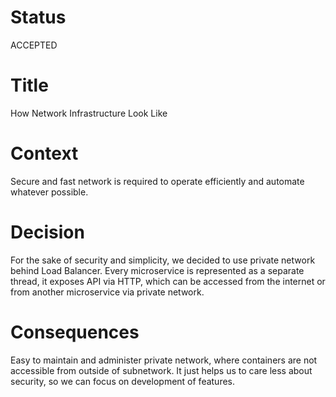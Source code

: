 # Status
ACCEPTED

# Title
How Network Infrastructure Look Like

# Context
Secure and fast network is required to operate efficiently and automate whatever possible.

# Decision
For the sake of security and simplicity, we decided to use private network behind Load Balancer.
Every microservice is represented as a separate thread, it exposes API via HTTP, which can be accessed from the 
internet or from another microservice via private network.

# Consequences
Easy to maintain and administer private network, where containers are not accessible from outside of subnetwork. It just
helps us to care less about security, so we can focus on development of features.